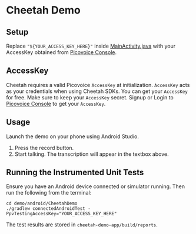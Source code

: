 # Cheetah Demo

## Setup

Replace `"${YOUR_ACCESS_KEY_HERE}"` inside [MainActivity.java](cheetah-demo-app/src/main/java/ai/picovoice/cheetahdemo/MainActivity.java)
with your AccessKey obtained from [Picovoice Console](https://console.picovoice.ai/).

## AccessKey

Cheetah requires a valid Picovoice `AccessKey` at initialization. `AccessKey` acts as your credentials when using Cheetah SDKs.
You can get your `AccessKey` for free. Make sure to keep your `AccessKey` secret.
Signup or Login to [Picovoice Console](https://console.picovoice.ai/) to get your `AccessKey`.

## Usage

Launch the demo on your phone using Android Studio.

1. Press the record button.
2. Start talking. The transcription will appear in the textbox above.

## Running the Instrumented Unit Tests

Ensure you have an Android device connected or simulator running. Then run the following from the terminal:

```console
cd demo/android/CheetahDemo
./gradlew connectedAndroidTest -PpvTestingAccessKey="YOUR_ACCESS_KEY_HERE"
```

The test results are stored in `cheetah-demo-app/build/reports`.
